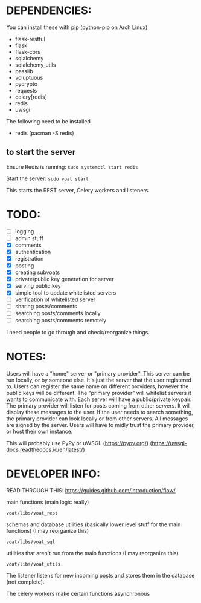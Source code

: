 


# DEPENDENCIES:

You can install these with pip (python-pip on Arch Linux)

* flask-restful
* flask
* flask-cors
* sqlalchemy
* sqlalchemy_utils
* passlib
* voluptuous
* pycrypto
* requests
* celery[redis]
* redis
* uwsgi 

The following need to be installed
* redis (pacman -S redis)


## to start the server
Ensure Redis is running:
`sudo systemctl start redis`

Start the server:
`sudo voat start`

This starts the REST server, Celery workers and listeners.


# TODO:

- [ ] logging
- [ ] admin stuff
- [x] comments
- [x] authentication
- [x] registration 
- [x] posting 
- [x] creating subvoats 
- [x] private/public key generation for server
- [x] serving public key
- [x] simple tool to update whitelisted servers 
- [ ] verification of whitelisted server 
- [ ] sharing posts/comments 
- [ ] searching posts/comments locally
- [ ] searching posts/comments remotely

I need people to go through and check/reorganize things. 



# NOTES:

Users will have a "home" server or "primary provider". This server can be run locally, or by someone else. It's just the server that the user registered to. Users can register the same name on different providers, however the public keys will be different. The "primary provider" will whitelist servers it wants to communicate with. Each server will have a public/private keypair. The primary provider will listen for posts coming from other servers. It will display these messages to the user. If the user needs to search something, the primary provider can look locally or from other servers. All messages are signed by the server. Users will have to midly trust the primary provider, or host their own instance. 

This will probably use PyPy or uWSGI. (https://pypy.org/) (https://uwsgi-docs.readthedocs.io/en/latest/)


# DEVELOPER INFO:

READ THROUGH THIS: https://guides.github.com/introduction/flow/


main functions (main logic really)

```voat/libs/voat_rest``` 


schemas and database utilities (basically lower level stuff for the main functions) (I may reorganize this)

```voat/libs/voat_sql``` 


utilities that aren't run from the main functions (I may reorganize this)

```voat/libs/voat_utils```





The listener listens for new incoming posts and stores them in the database (not complete).

The celery workers make certain functions asynchronous


